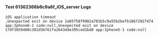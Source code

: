 #### Test 61362366b6c9a6f_iOS_server Logs


```
iOS application timeout
,Unexpected exit on device 2a65f58f9902a701b5c9a55b2befb18672927474 app:Iphone6-1 code:null,Unexpected exit on device 17df3859480c382d3b761fa2643dde395ced1bd8 app:Iphone5-1 code:null
```
